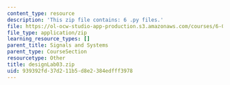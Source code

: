 ```yaml
---
content_type: resource
description: 'This zip file contains: 6 .py files.'
file: https://ol-ocw-studio-app-production.s3.amazonaws.com/courses/6-01sc-introduction-to-electrical-engineering-and-computer-science-i-spring-2011/939392fd37d211b5d8e2384edfff3978_designLab03.zip
file_type: application/zip
learning_resource_types: []
parent_title: Signals and Systems
parent_type: CourseSection
resourcetype: Other
title: designLab03.zip
uid: 939392fd-37d2-11b5-d8e2-384edfff3978
---
```


